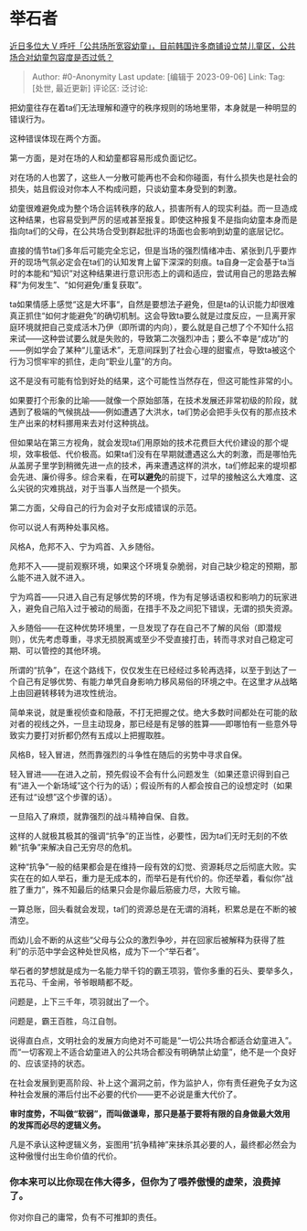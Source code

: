 # 举石者
[近日多位大 V 呼吁「公共场所宽容幼童」，目前韩国许多商铺设立禁儿童区，公共场合对幼童包容度是否过低？](https://www.zhihu.com/question/610461559/answer/3193761028)

> Author: #0-Anonymity
> Last update: [编辑于 2023-09-06]
> Link:
> Tag: [处世, 最近更新]
> 评论区:
> 泛讨论:

把幼童往存在着ta们无法理解和遵守的秩序规则的场地里带，本身就是一种明显的错误行为。

这种错误体现在两个方面。

第一方面，是对在场的人和幼童都容易形成负面记忆。

对在场的人也罢了，这些人一分散可能再也不会和你碰面，有什么损失也是社会的损失，姑且假设对你本人不构成问题，只谈幼童本身受到的刺激。

幼童很难避免成为整个场合运转秩序的敌人，损害所有人的现实利益。而一旦造成这种结果，也容易受到严厉的惩戒甚至报复。即使这种报复不是指向幼童本身而是指向ta们的父母，在公共场合受到群起批评的场面也会影响到幼童的底层记忆。

直接的情节ta们多年后可能完全忘记，但是当场的强烈情绪冲击、紧张到几乎要炸开的现场气氛必定会在ta们的认知发育上留下深深的刻痕。ta自身一定会基于ta当时的本能和“知识”对这种结果进行意识形态上的调和适应，尝试用自己的思路去解释“为何发生”、“如何避免/重复获取”。

ta如果情感上感觉“这是大坏事“，自然是要想法子避免，但是ta的认识能力却很难真正抓住“如何才能避免”的确切机制。这会导致ta要么就是过度反应，一旦离开家庭环境就把自己变成活木乃伊（即所谓的内向），要么就是自己想了个不知什么招来试——这种尝试要么就是失败的，导致第二次强烈冲击；要么不幸是“成功”的——例如学会了某种“儿童话术”，无意间踩到了社会心理的甜蜜点，导致ta被这个行为习惯牢牢的抓住，走向“职业儿童”的方向。

这不是没有可能有恰到好处的结果，这个可能性当然存在，但这可能性非常的小。

如果要打个形象的比喻——就像一个原始部落，在技术发展还非常初级的阶段，就遇到了极端的气候挑战——例如遭遇了大洪水，ta们势必会把手头仅有的那点技术生产出来的材料挪用来去对付这种挑战。

但如果站在第三方视角，就会发现ta们用原始的技术花费巨大代价建设的那个堤坝，效率极低、代价极高。如果ta们没有在早期就遭遇这么大的刺激，而是哪怕先从盖房子里学到稍微先进一点的技术，再来遭遇这样的洪水，ta们修起来的堤坝都会先进、廉价得多。综合来看，在**可以避免**的前提下，过早的接触这么大难度、这么尖锐的灾难挑战，对于当事人当然是一个损失。

第二方面，父母自己的行为会对子女形成错误的示范。

你可以说人有两种处事风格。

风格A，危邦不入、宁为鸡首、入乡随俗。

危邦不入——提前观察环境，如果这个环境复杂脆弱，对自己缺少稳定的预期，那么能不进入就不进入。

宁为鸡首——只进入自己有足够优势的环境，作为有足够话语权和影响力的玩家进入，避免自己陷入过于被动的局面，在措手不及之间犯下错误，无谓的损失资源。

入乡随俗——在这种优势环境里，一旦发现了存在自己不了解的风俗（即潜规则），优先考虑尊重，寻求无损脱离或至少不受直接打击，转而寻求对自己稳定可期、可以管控的其他环境。

所谓的“抗争”，在这个路线下，仅仅发生在已经经过多轮再选择，以至于到达了一个自己有足够优势、有能力单凭自身影响力移风易俗的环境之中。在这里才从战略上由回避转移转为进攻性统治。

简单来说，就是重视侦查和隐蔽，不打无把握之仗。绝大多数时间都处在可能的敌对者的视线之外，一旦主动现身，那已经是有足够的胜算——即哪怕有一些意外导致实力要打对折都仍然有五成以上把握取胜。

风格B，轻入冒进，然而靠强烈的斗争性在随后的劣势中寻求自保。

轻入冒进——在进入之前，预先假设不会有什么问题发生（如果还意识得到自己有“进入一个新场域”这个行为的话）；假设所有的人都会按自己的设想定时（如果还有过“设想”这个步骤的话）。

一旦陷入了麻烦，就靠强烈的战斗精神自保、自救。

这样的人就极其极其的强调“抗争”的正当性，必要性，因为ta们无时无刻的不依赖“抗争”来解决自己无穷尽的危机。

这种“抗争”一般的结果都会是在维持一段有效的幻觉、资源耗尽之后彻底大败。实实在在的如人举石，重力是无成本的，而举石是有代价的。你还举着，看似你“战胜了重力”，殊不知最后的结果只会是你最后筋疲力尽，大败亏输。

一算总账，回头看就会发现，ta们的资源总是在无谓的消耗，积累总是在不断的被清空。

而幼儿会不断的从这些“父母与公众的激烈争吵，并在回家后被解释为获得了胜利”的示范中学会这种处世风格，成为下一个“举石者”。

举石者的梦想就是成为一名能力举千钧的霸王项羽，管你多重的石头、要举多久，五花马、千金闸，爷爷眼睛都不眨。

问题是，上下三千年，项羽就出了一个。

问题是，霸王百胜，乌江自刎。

说得直白点，文明社会的发展方向绝对不可能是“一切公共场合都适合幼童进入”。而“一切客观上不适合幼童进入的公共场合都没有明确禁止幼童”，绝不是一个良好的、应该坚持的状态。

在社会发展到更高阶段、补上这个漏洞之前，作为监护人，你有责任避免子女为这种社会发展的滞后付出不必要的代价——更不必说是重大代价了。

**审时度势，不叫做“软弱”，而叫做谦卑，那只是基于要将有限的自身做最大效用的发挥而必尽的逻辑义务。**

凡是不承认这种逻辑义务，妄图用“抗争精神”来抹杀其必要的人，最终都必然会为这种傲慢付出生命价值的代价。

### 你本来可以比你现在伟大得多，但你为了喂养傲慢的虚荣，浪费掉了。 ###

你对你自己的庸常，负有不可推卸的责任。